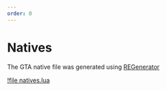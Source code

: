 ```yaml
---
order: 0
---
```


# Natives

The GTA native file was generated using [REGenerator](/lua/re-tools.md)

[!file natives.lua](/lua/gta_dump_info/natives.lua)
